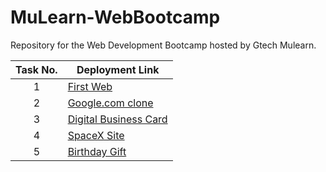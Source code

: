# MuLearn-WebBootcamp
Repository for the Web Development Bootcamp hosted by Gtech Mulearn.

| Task No. | Deployment Link |
|:-:|-|
| 1 | [First Web]() |
| 2 | [Google.com clone](https://nsk-2001.github.io/MuLearn-WebBootcamp/SecondWeb_clone/) |
| 3 | [Digital Business Card](https://nsk-2001.github.io/MuLearn-WebBootcamp/BCard/) |
| 4 | [SpaceX Site](https://nsk-2001.github.io/MuLearn-WebBootcamp/Spacex(4)/) |
| 5 | [Birthday Gift ](https://nsk-2001.github.io/MuLearn-WebBootcamp/BirthdayGift(5)/) |

